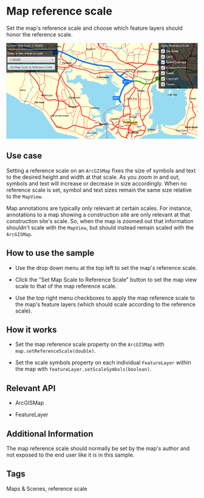 # Map reference scale

Set the map's reference scale and choose which feature layers should honor the reference scale.

![](MapReferenceScale.png)

## Use case

Setting a reference scale on an `ArcGISMap` fixes the size of symbols and text to the desired height and width at that scale. As you zoom in and out, symbols and text will increase or decrease in size accordingly. When no reference scale is set, symbol and text sizes remain the same size relative to the `MapView`.

Map annotations are typically only relevant at certain scales. For instance, annotations to a map showing a construction site are only relevant at that construction site's scale. So, when the map is zoomed out that information shouldn't scale with the `MapView`, but should instead remain scaled with the `ArcGISMap`.

## How to use the sample

*   Use the drop down menu at the top left to set the map's reference scale.

*   Click the "Set Map Scale to Reference Scale" button to set the map view scale to that of the map reference scale.

*   Use the top right menu checkboxes to apply the map reference scale to the map's feature layers (which should scale according to the reference scale).

## How it works

*   Set the map reference scale property on the `ArcGISMap` with `map.setReferenceScale(double)`.

*   Set the scale symbols property on each individual `FeatureLayer` within the map with `featureLayer.setScaleSymbols(boolean)`.

## Relevant API

*   ArcGISMap

*   FeatureLayer

## Additional Information

The map reference scale should normally be set by the map's author and not exposed to the end user like it is in this sample.

## Tags

Maps & Scenes, reference scale